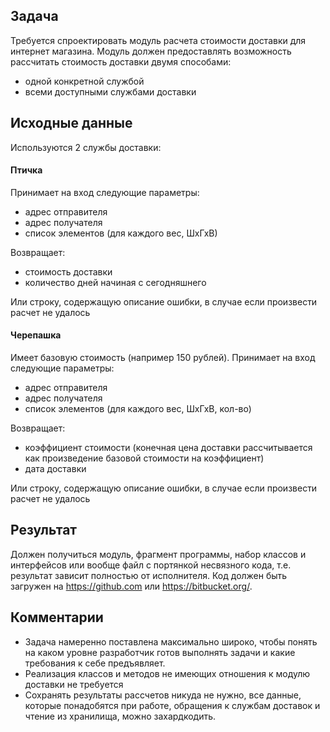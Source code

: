 ## Задача
Требуется спроектировать модуль расчета стоимости доставки для интернет магазина. 
Модуль должен предоставлять возможность рассчитать стоимость доставки двумя способами:
- одной конкретной службой
- всеми доступными службами доставки

## Исходные данные
Используются 2 службы доставки:

#### Птичка
Принимает на вход следующие параметры:
- адрес отправителя 
- адрес получателя
- список элементов (для каждого вес, ШхГхВ)

Возвращает:
- стоимость доставки
- количество дней начиная с сегодняшнего

Или строку, содержащую описание ошибки, в случае если произвести расчет не удалось
        
#### Черепашка
Имеет базовую стоимость (например 150 рублей).
Принимает на вход следующие параметры:
- адрес отправителя 
- адрес получателя
- список элементов  (для каждого вес, ШхГхВ, кол-во)
         
Возвращает:
- коэффициент стоимости (конечная цена доставки рассчитывается как произведение базовой стоимости на коэффициент)
- дата доставки

Или строку, содержащую описание ошибки, в случае если произвести расчет не удалось

## Результат
Должен получиться модуль, фрагмент программы, набор классов и интерфейсов или вообще файл с портянкой несвязного кода, т.е. результат зависит полностью от исполнителя.
Код должен быть загружен на https://github.com или https://bitbucket.org/.

## Комментарии
- Задача намеренно поставлена максимально широко, чтобы понять на каком уровне разработчик готов выполнять задачи и какие требования к себе предъявляет.
- Реализация классов и методов не имеющих отношения к модулю доставки не требуется
- Сохранять результаты рассчетов никуда не нужно, все данные, которые понадобятся при работе, обращения к службам доставок и чтение из хранилища, можно захардкодить.